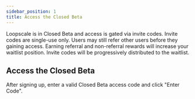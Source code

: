 ```yaml
---
sidebar_position: 1
title: Access the Closed Beta
---
```

Loopscale is in Closed Beta and access is gated via invite codes. Invite codes are single-use only. Users may still refer other users before they gaining access. Earning referral and non-referral rewards will increase your waitlist position. Invite codes will be progressively distributed to the waitlist.

## Access the Closed Beta
After signing up, enter a valid Closed Beta access code and click "Enter Code".